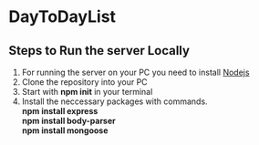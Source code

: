 # DayToDayList
## Steps to Run the server Locally 

1. For running the server on your PC you need to install [Nodejs](https://nodejs.org/en/) 
2. Clone the repository into your PC
3. Start with **npm init** in your terminal
4. Install the neccessary packages with commands. </br>
 **npm install express**</br>
 **npm install body-parser**</br>
 **npm install mongoose**

